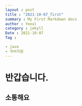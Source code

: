 ```yaml
---
layout : post 
title : "2021-10-07_first"
summary : My First Markdown docs
author : Yeoul 
category : jekyll
Date : 2021-10-07
Tag : 

- java
- 국비지원
---
```


# 반갑습니다. 

## 소통해요 
